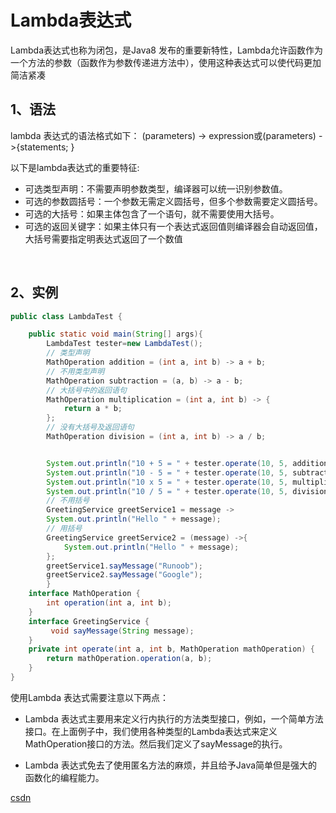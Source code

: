 Lambda表达式
==========
Lambda表达式也称为闭包，是Java8 发布的重要新特性，Lambda允许函数作为一个方法的参数（函数作为参数传递进方法中），使用这种表达式可以使代码更加简洁紧凑
<br/>

1、语法
------
lambda 表达式的语法格式如下：
(parameters) -> expression或(parameters) ->{statements; }

以下是lambda表达式的重要特征:
* 可选类型声明：不需要声明参数类型，编译器可以统一识别参数值。
* 可选的参数圆括号：一个参数无需定义圆括号，但多个参数需要定义圆括号。
* 可选的大括号：如果主体包含了一个语句，就不需要使用大括号。
* 可选的返回关键字：如果主体只有一个表达式返回值则编译器会自动返回值，大括号需要指定明表达式返回了一个数值

<br/>

2、实例
------
```Java
public class LambdaTest {

    public static void main(String[] args){
        LambdaTest tester=new LambdaTest();
        // 类型声明
        MathOperation addition = (int a, int b) -> a + b;
        // 不用类型声明
        MathOperation subtraction = (a, b) -> a - b;
        // 大括号中的返回语句
        MathOperation multiplication = (int a, int b) -> {
            return a * b;
        };
        // 没有大括号及返回语句
        MathOperation division = (int a, int b) -> a / b;


        System.out.println("10 + 5 = " + tester.operate(10, 5, addition));
        System.out.println("10 - 5 = " + tester.operate(10, 5, subtraction));
        System.out.println("10 x 5 = " + tester.operate(10, 5, multiplication));
        System.out.println("10 / 5 = " + tester.operate(10, 5, division));
        // 不用括号
        GreetingService greetService1 = message ->
        System.out.println("Hello " + message);
        // 用括号
        GreetingService greetService2 = (message) ->{
            System.out.println("Hello " + message);
        };
        greetService1.sayMessage("Runoob");
        greetService2.sayMessage("Google");
        }
    interface MathOperation {
        int operation(int a, int b);
    }
    interface GreetingService {
         void sayMessage(String message);
    }
    private int operate(int a, int b, MathOperation mathOperation) {
        return mathOperation.operation(a, b);
    }
}
```
使用Lambda 表达式需要注意以下两点：

* Lambda 表达式主要用来定义行内执行的方法类型接口，例如，一个简单方法接口。在上面例子中，我们使用各种类型的Lambda表达式来定义MathOperation接口的方法。然后我们定义了sayMessage的执行。

* Lambda 表达式免去了使用匿名方法的麻烦，并且给予Java简单但是强大的函数化的编程能力。


[csdn](https://blog.csdn.net/yitian_66/article/details/81010434)